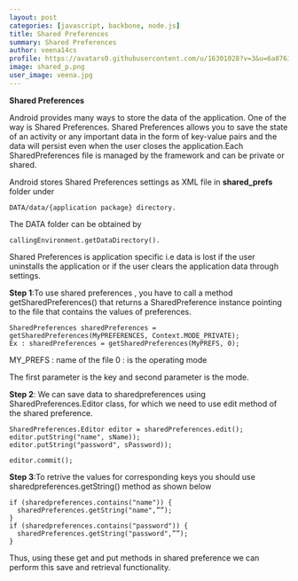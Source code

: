 ```yaml
---
layout: post
categories: [javascript, backbone, node.js]
title: Shared Preferences
summary: Shared Preferences
author: veena14cs
profile: https://avatars0.githubusercontent.com/u/16301028?v=3&u=6a8763d83df27dab2bc7f33eed2b6d7805b707b2&s=140"
image: shared_p.png
user_image: veena.jpg
---
```


**Shared Preferences**

Android provides many ways to store the data of the application. One of the way is Shared Preferences. Shared Preferences allows you to save the state of an activity or any important data  in the form of key-value pairs and the data will persist even when the user closes the application.Each SharedPreferences file is managed by the framework and can be private or shared.

Android stores Shared Preferences settings as XML file in **shared_prefs** folder under 

```
DATA/data/{application package} directory.
```

The DATA folder can be obtained by 

```
callingEnvironment.getDataDirectory().
```

Shared Preferences is application specific i.e data is lost if the user uninstalls the application or if the user clears the application data through settings.

**Step 1**:To use shared preferences , you have to call a method getSharedPreferences() that returns a SharedPreference instance pointing to the file that contains the values of preferences.

```
SharedPreferences sharedPreferences = getSharedPreferences(MyPREFERENCES, Context.MODE_PRIVATE);
Ex : sharedPreferences = getSharedPreferences(MyPREFS, 0);
```

MY_PREFS : name of the file 
0 : is the operating mode

The first parameter is the key and second parameter is the mode.

**Step 2**:  We can save data to sharedpreferences using SharedPreferences.Editor class, for which we need to use edit method of the shared preference.


```
SharedPreferences.Editor editor = sharedPreferences.edit();
editor.putString("name", sName));
editor.putString("password", sPassword));

editor.commit();

```

**Step 3**:To retrive the values for corresponding keys you should use sharedpreferences.getString() method as shown below


```
if (sharedpreferences.contains("name")) {
  sharedPreferences.getString("name",””);
}
if (sharedpreferences.contains("password")) {
  sharedPreferences.getString("password",””);
}
```

Thus, using these get and put methods in shared preference we can perform this save and retrieval functionality.


